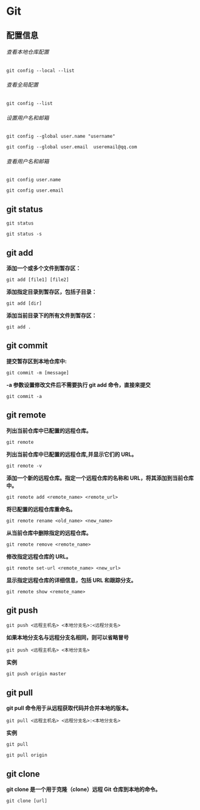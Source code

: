 # Git

## 配置信息

###### 查看本地仓库配置

    git config --local --list

###### 查看全局配置

`git config --list`

###### 设置用户名和邮箱

`git config --global user.name "username"`

`git config --global user.email  useremail@qq.com`

###### 查看用户名和邮箱

`git config user.name`

`git config user.email`


## git status

`git status`

`git status -s`


## git add

**添加一个或多个文件到暂存区：**

`git add [file1] [file2]`

**添加指定目录到暂存区，包括子目录：**

`git add [dir]`

**添加当前目录下的所有文件到暂存区：**

`git add .`


## git commit

**提交暂存区到本地仓库中:**

`git commit -m [message]`

**-a 参数设置修改文件后不需要执行 git add 命令，直接来提交**

`git commit -a`


## git remote

**列出当前仓库中已配置的远程仓库。**

`git remote`

**列出当前仓库中已配置的远程仓库,并显示它们的 URL。**

`git remote -v`

**添加一个新的远程仓库。指定一个远程仓库的名称和 URL，将其添加到当前仓库中。**

`git remote add <remote_name> <remote_url>`

**将已配置的远程仓库重命名。**

`git remote rename <old_name> <new_name>`

**从当前仓库中删除指定的远程仓库。**

`git remote remove <remote_name>`

**修改指定远程仓库的 URL。**

`git remote set-url <remote_name> <new_url>`

**显示指定远程仓库的详细信息，包括 URL 和跟踪分支。**

`git remote show <remote_name>`


## git push

`git push <远程主机名> <本地分支名>:<远程分支名>`

**如果本地分支名与远程分支名相同，则可以省略冒号**

`git push <远程主机名> <本地分支名>`

**实例**

`git push origin master`


## git pull

**git pull 命令用于从远程获取代码并合并本地的版本。**

`git pull <远程主机名> <远程分支名>:<本地分支名>`

**实例**

`git pull `

`git pull origin`


## git clone

**git clone 是一个用于克隆（clone）远程 Git 仓库到本地的命令。**

`git clone [url]`
